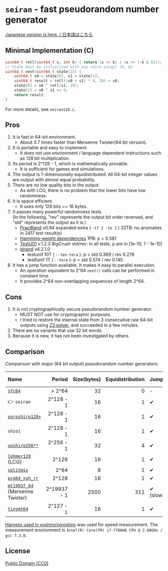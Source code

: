 # `seiran` - fast pseudorandom number generator

[Japanese version is here. / 日本語はこちら](README-ja.md)

## Minimal Implementation (C)

```c
uint64_t rotl(uint64_t x, int k) { return (x << k) | (x >> (-k & 63)); }
// State must be initialized with any value except {0, 0}
uint64_t next(uint64_t state[2]) {
	uint64_t s0 = state[0], s1 = state[1];
	uint64_t result = rotl((s0 + s1) * 9, 29) + s0;
	state[0] = s0 ^ rotl(s1, 29);
	state[1] = s0 ^ s1 << 9;
	return result;
}
```

For more details, see `seiran128.c`.

## Pros

1. It is fast in 64-bit environment.
	* About 3.7 times faster than Mersenne Twister(64 bit version).
1. It is portable and easy to implement.
	* It does not use environment / language dependent instructions such as 128 bit multiplication.
1. Its period is 2^128 - 1, which is mathematically provable.
	* It is sufficient for games and simulations.
1. The output is 1-dimensionally equidistributed. All 64-bit integer values are output with almost equal probability.
1. There are no low quality bits in the output.
	* As with LCG, there is no problem that the lower bits have low randomness.
1. It is space efficient.
	* It uses only 128 bits == 16 bytes.
1. It passes many powerful randomness tests.  
	(In the following, "rev" represents the output bit order reversed, and "std" represents the output as it is.)
	* [PractRand](http://pracrand.sourceforge.net/) v0.94 expanded extra ( `-tf 2 -te 1` ) 32TB: no anomalies in 2417 test result(s)
	* [Hamming-weight dependencies](http://prng.di.unimi.it/hwd.php) 1PB: p = 0.581
	* [TestU01](http://simul.iro.umontreal.ca/testu01/tu01.html) v.1.2.3 BigCrush std/rev: In all tests, p are in [1e-10, 1 - 1e-10]
	* [gjrand](http://gjrand.sourceforge.net/) v4.2.1.0
		* testunif 10T ( `--ten-tera` ): p = std 0.369 / rev 0.276
		* testfunif 1T ( `--tera` ): p = std 0.574 / rev 0.145
1. It has a jump function available. It makes it easy to parallel execution.
	* An operation equivalent to 2^64 `next()` calls can be performed in constant time.
	* It provides 2^64 non-overlapping sequences of length 2^64.

## Cons

1. It is not cryptographically secure pseudorandom number generator.
	* MUST NOT use for cryptographic purposes.
	* I tried to restore the internal state from 3 consecutive raw 64-bit outputs using [Z3 solver](https://github.com/Z3Prover/z3), and succeeded in a few minutes.
1. There are no variants that use 32 bit words.
1. Because it is new, it has not been investigated by others.

## Comparison

Comparison with major (64 bit output) pseudorandom number generators:

|Name|Period|Size(bytes)|Equidistribution|Jump|Failed Test|Speed(64-bit/ns)|
|:---|---:|---:|---:|:---|:---|---:|
|[`sfc64`](http://pracrand.sourceforge.net/)|> 2^64|32|0|-|-|1.21|
|👉 `seiran`|2^128 - 1|16|1|✔|-|1.20|
|[`xoroshiro128+`](http://xoshiro.di.unimi.it/xoroshiro128plus.c)|2^128 - 1|16|1|✔|BRank, hwd|1.13|
|`shioi`|2^128 - 1|16|1|✔|-|1.00|
|[`xoshiro256**`](http://xoshiro.di.unimi.it/xoshiro256starstar.c)|2^256 - 1|32|4|✔|-|0.99|
|[`lehmer128`](https://web.archive.org/web/20180609040734/http://xoshiro.di.unimi.it/lehmer128.c) (LCG)|2^126|16|1|✔|TMFn|0.74|
|[`splitmix`](http://xoshiro.di.unimi.it/splitmix64.c)|2^64|8|1|✔|-|0.68|
|[`pcg64_xsh_rr`](http://www.pcg-random.org/)|2^128|16|1|✔|-|0.38|
|[`mt19937_64`](http://www.math.sci.hiroshima-u.ac.jp/~m-mat/MT/VERSIONS/C-LANG/mt19937-64.c) (Mersenne Twister)|2^19937 - 1|2500|311|✔ (slow)|BRank|0.32|
|[`tinymt64`](http://www.math.sci.hiroshima-u.ac.jp/~m-mat/MT/TINYMT/index-jp.html)|2^127 - 1|16|1|✔|BRank, hwd|0.24|


[Harness used in xoshiro/xoroshiro](http://xoshiro.di.unimi.it/harness.c) was used for speed measurement. The measurement environment is `Intel(R) Core(TM) i7-7700HQ CPU @ 2.80GHz / gcc 7.3.0`.

## License

[Public Domain (CC0)](https://creativecommons.org/publicdomain/zero/1.0/)
